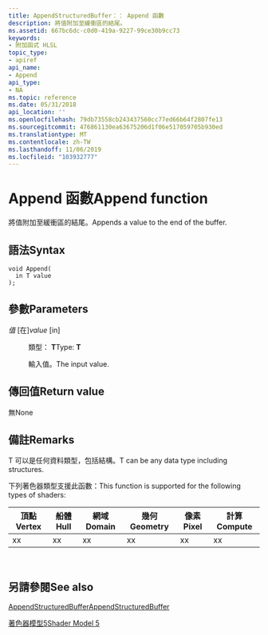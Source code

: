 ```yaml
---
title: AppendStructuredBuffer：： Append 函數
description: 將值附加至緩衝區的結尾。
ms.assetid: 667bc6dc-c0d0-419a-9227-99ce30b9cc73
keywords:
- 附加函式 HLSL
topic_type:
- apiref
api_name:
- Append
api_type:
- NA
ms.topic: reference
ms.date: 05/31/2018
api_location: ''
ms.openlocfilehash: 79db73558cb243437560cc77ed66b64f2807fe13
ms.sourcegitcommit: 476861130ea63675206d1f06e517059705b930ed
ms.translationtype: MT
ms.contentlocale: zh-TW
ms.lasthandoff: 11/06/2019
ms.locfileid: "103932777"
---
```

# <a name="append-function"></a><span data-ttu-id="a88c4-104">Append 函數</span><span class="sxs-lookup"><span data-stu-id="a88c4-104">Append function</span></span>

<span data-ttu-id="a88c4-105">將值附加至緩衝區的結尾。</span><span class="sxs-lookup"><span data-stu-id="a88c4-105">Appends a value to the end of the buffer.</span></span>

## <a name="syntax"></a><span data-ttu-id="a88c4-106">語法</span><span class="sxs-lookup"><span data-stu-id="a88c4-106">Syntax</span></span>

``` syntax
void Append(
  in T value
);
```

## <a name="parameters"></a><span data-ttu-id="a88c4-107">參數</span><span class="sxs-lookup"><span data-stu-id="a88c4-107">Parameters</span></span>

<dl> <dt>

<span data-ttu-id="a88c4-108">*值* \[在\]</span><span class="sxs-lookup"><span data-stu-id="a88c4-108">*value* \[in\]</span></span>
</dt> <dd>

<span data-ttu-id="a88c4-109">類型： **T**</span><span class="sxs-lookup"><span data-stu-id="a88c4-109">Type: **T**</span></span>

<span data-ttu-id="a88c4-110">輸入值。</span><span class="sxs-lookup"><span data-stu-id="a88c4-110">The input value.</span></span>

</dd> </dl>

## <a name="return-value"></a><span data-ttu-id="a88c4-111">傳回值</span><span class="sxs-lookup"><span data-stu-id="a88c4-111">Return value</span></span>

<span data-ttu-id="a88c4-112">無</span><span class="sxs-lookup"><span data-stu-id="a88c4-112">None</span></span>

## <a name="remarks"></a><span data-ttu-id="a88c4-113">備註</span><span class="sxs-lookup"><span data-stu-id="a88c4-113">Remarks</span></span>

<span data-ttu-id="a88c4-114">T 可以是任何資料類型，包括結構。</span><span class="sxs-lookup"><span data-stu-id="a88c4-114">T can be any data type including structures.</span></span>

<span data-ttu-id="a88c4-115">下列著色器類型支援此函數：</span><span class="sxs-lookup"><span data-stu-id="a88c4-115">This function is supported for the following types of shaders:</span></span>



| <span data-ttu-id="a88c4-116">頂點</span><span class="sxs-lookup"><span data-stu-id="a88c4-116">Vertex</span></span> | <span data-ttu-id="a88c4-117">船體</span><span class="sxs-lookup"><span data-stu-id="a88c4-117">Hull</span></span> | <span data-ttu-id="a88c4-118">網域</span><span class="sxs-lookup"><span data-stu-id="a88c4-118">Domain</span></span> | <span data-ttu-id="a88c4-119">幾何</span><span class="sxs-lookup"><span data-stu-id="a88c4-119">Geometry</span></span> | <span data-ttu-id="a88c4-120">像素</span><span class="sxs-lookup"><span data-stu-id="a88c4-120">Pixel</span></span> | <span data-ttu-id="a88c4-121">計算</span><span class="sxs-lookup"><span data-stu-id="a88c4-121">Compute</span></span> |
|--------|------|--------|----------|-------|---------|
| <span data-ttu-id="a88c4-122">x</span><span class="sxs-lookup"><span data-stu-id="a88c4-122">x</span></span>      | <span data-ttu-id="a88c4-123">x</span><span class="sxs-lookup"><span data-stu-id="a88c4-123">x</span></span>    | <span data-ttu-id="a88c4-124">x</span><span class="sxs-lookup"><span data-stu-id="a88c4-124">x</span></span>      | <span data-ttu-id="a88c4-125">x</span><span class="sxs-lookup"><span data-stu-id="a88c4-125">x</span></span>        | <span data-ttu-id="a88c4-126">x</span><span class="sxs-lookup"><span data-stu-id="a88c4-126">x</span></span>     | <span data-ttu-id="a88c4-127">x</span><span class="sxs-lookup"><span data-stu-id="a88c4-127">x</span></span>       |



 

## <a name="see-also"></a><span data-ttu-id="a88c4-128">另請參閱</span><span class="sxs-lookup"><span data-stu-id="a88c4-128">See also</span></span>

<dl> <dt>

[<span data-ttu-id="a88c4-129">AppendStructuredBuffer</span><span class="sxs-lookup"><span data-stu-id="a88c4-129">AppendStructuredBuffer</span></span>](sm5-object-appendstructuredbuffer.md)
</dt> <dt>

[<span data-ttu-id="a88c4-130">著色器模型5</span><span class="sxs-lookup"><span data-stu-id="a88c4-130">Shader Model 5</span></span>](d3d11-graphics-reference-sm5.md)
</dt> </dl>

 

 




